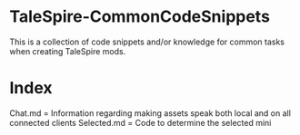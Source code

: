 # TaleSpire-CommonCodeSnippets
This is a collection of code snippets and/or knowledge for common tasks when creating TaleSpire mods.

# Index
Chat.md = Information regarding making assets speak both local and on all connected clients
Selected.md = Code to determine the selected mini
